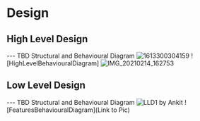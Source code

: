 
# Design

## High Level Design 

--- TBD Structural and Behavioural Diagram
![1613300304159](https://user-images.githubusercontent.com/78853972/107874777-d8dd2280-6ee1-11eb-9493-12d5823caad4.jpg)
![HighLevelBehaviouralDiagram]
![IMG_20210214_162753](https://user-images.githubusercontent.com/78857458/107874809-32dde800-6ee2-11eb-932c-9a42655dbbec.jpg)
 

## Low Level Design 

--- TBD Structural and Behavioural Diagram
![LLD1 by Ankit](https://user-images.githubusercontent.com/78853972/107875070-cfed5080-6ee3-11eb-9ebf-ed00c67c5623.png)
![FeaturesBehaviouralDiagram](Link to Pic)
